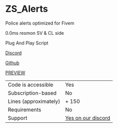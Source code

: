 # ZS_Alerts
Police alerts optimized for Fivem

0.0ms resmon SV & CL side

Plug And Play Script

[Discord](https://discord.gg/vsu2GpKUDG)

[Github](https://github.com/NachoASD/ZS_Alerts)

[PREVIEW](https://streamable.com/aoumu9)

|                                       |                               |
|---------------------------------------|-------------------------------|
| Code is accessible                    | Yes                           |
| Subscription-based                    | No                            |
| Lines (approximately)                 | + 150                         |
| Requirements                          | No                            |
| Support                               | [Yes on our discord](https://discord.gg/vsu2GpKUDG)            |